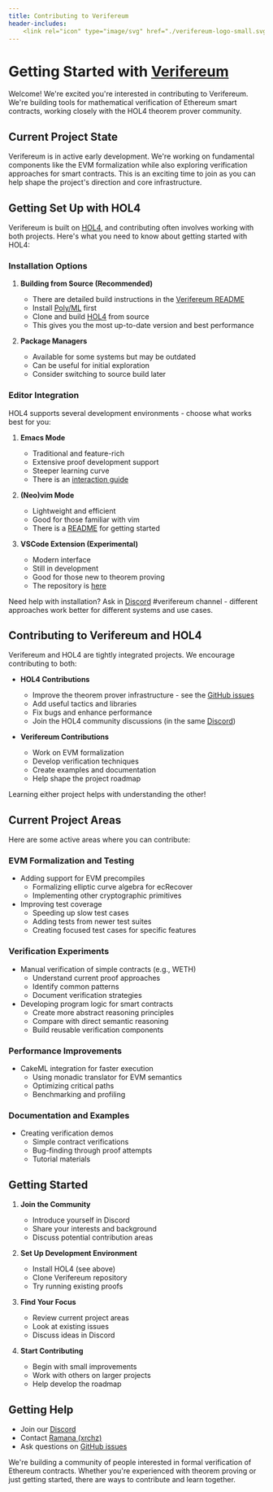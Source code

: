 ```yaml
---
title: Contributing to Verifereum
header-includes:
    <link rel="icon" type="image/svg" href="./verifereum-logo-small.svg">
---
```


# Getting Started with [Verifereum](../)

Welcome! We're excited you're interested in contributing to Verifereum.
We're building tools for mathematical verification of Ethereum smart contracts, working closely with the HOL4 theorem prover community.

## Current Project State

Verifereum is in active early development. We're working on fundamental components like the EVM formalization while also exploring verification approaches for smart contracts. This is an exciting time to join as you can help shape the project's direction and core infrastructure.

## Getting Set Up with HOL4

Verifereum is built on [HOL4](https://hol-theorem-prover.org), and contributing often involves working with both projects.
Here's what you need to know about getting started with HOL4:

### Installation Options

1. **Building from Source (Recommended)**
   - There are detailed build instructions in the [Verifereum README](https://github.com/verifereum/verifereum?tab=readme-ov-file#getting-started)
   - Install [Poly/ML](https://polyml.org) first
   - Clone and build [HOL4](https://github.com/HOL-Theorem-Prover/HOL) from source
   - This gives you the most up-to-date version and best performance

2. **Package Managers**
   - Available for some systems but may be outdated
   - Can be useful for initial exploration
   - Consider switching to source build later

### Editor Integration

HOL4 supports several development environments - choose what works best for you:

1. **Emacs Mode**
   - Traditional and feature-rich
   - Extensive proof development support
   - Steeper learning curve
   - There is an [interaction guide](https://hol-theorem-prover.org/HOL-interaction.pdf)

2. **(Neo)vim Mode**
   - Lightweight and efficient
   - Good for those familiar with vim
   - There is a [README](https://github.com/HOL-Theorem-Prover/HOL/tree/master/tools/editor-modes/vim) for getting started

3. **VSCode Extension (Experimental)**
   - Modern interface
   - Still in development
   - Good for those new to theorem proving
   - The repository is [here](https://github.com/HOL-Theorem-Prover/hol4-vscode)

Need help with installation? Ask in [Discord](https://discord.gg/a8UUs6Ce6m) #verifereum channel - different approaches work better for different systems and use cases.

## Contributing to Verifereum and HOL4

Verifereum and HOL4 are tightly integrated projects. We encourage contributing to both:

- **HOL4 Contributions**
  - Improve the theorem prover infrastructure - see the [GitHub issues](https://github.com/HOL-Theorem-Prover/HOL/issues)
  - Add useful tactics and libraries
  - Fix bugs and enhance performance
  - Join the HOL4 community discussions (in the same [Discord](https://discord.gg/a8UUs6Ce6m))

- **Verifereum Contributions**
  - Work on EVM formalization
  - Develop verification techniques
  - Create examples and documentation
  - Help shape the project roadmap

Learning either project helps with understanding the other!

## Current Project Areas

Here are some active areas where you can contribute:

### EVM Formalization and Testing
- Adding support for EVM precompiles
  - Formalizing elliptic curve algebra for ecRecover
  - Implementing other cryptographic primitives
- Improving test coverage
  - Speeding up slow test cases
  - Adding tests from newer test suites
  - Creating focused test cases for specific features

### Verification Experiments
- Manual verification of simple contracts (e.g., WETH)
  - Understand current proof approaches
  - Identify common patterns
  - Document verification strategies
- Developing program logic for smart contracts
  - Create more abstract reasoning principles
  - Compare with direct semantic reasoning
  - Build reusable verification components

### Performance Improvements
- CakeML integration for faster execution
  - Using monadic translator for EVM semantics
  - Optimizing critical paths
  - Benchmarking and profiling

### Documentation and Examples
- Creating verification demos
  - Simple contract verifications
  - Bug-finding through proof attempts
  - Tutorial materials

## Getting Started

1. **Join the Community**
   - Introduce yourself in Discord
   - Share your interests and background
   - Discuss potential contribution areas

2. **Set Up Development Environment**
   - Install HOL4 (see above)
   - Clone Verifereum repository
   - Try running existing proofs

3. **Find Your Focus**
   - Review current project areas
   - Look at existing issues
   - Discuss ideas in Discord

4. **Start Contributing**
   - Begin with small improvements
   - Work with others on larger projects
   - Help develop the roadmap

## Getting Help

- Join our [Discord](https://discord.gg/a8UUs6Ce6m)
- Contact [Ramana (xrchz)](https://github.com/xrchz)
- Ask questions on [GitHub issues](https://github.com/verifereum/verifereum/issues)

We're building a community of people interested in formal verification of Ethereum contracts. Whether you're experienced with theorem proving or just getting started, there are ways to contribute and learn together.
